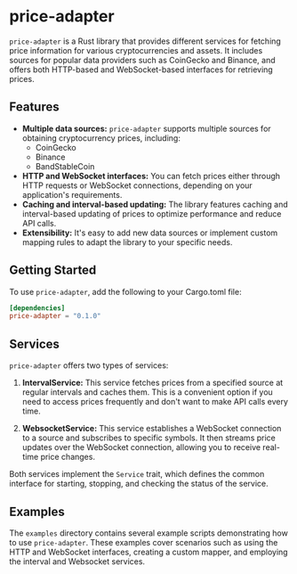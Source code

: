 # price-adapter

`price-adapter` is a Rust library that provides different services for fetching price information for various cryptocurrencies and assets. It includes sources for popular data providers such as CoinGecko and Binance, and offers both HTTP-based and WebSocket-based interfaces for retrieving prices.

## Features

* **Multiple data sources:** `price-adapter` supports multiple sources for obtaining cryptocurrency prices, including:
    * CoinGecko
    * Binance
    * BandStableCoin
* **HTTP and WebSocket interfaces:** You can fetch prices either through HTTP requests or WebSocket connections, depending on your application's requirements.
* **Caching and interval-based updating:** The library features caching and interval-based updating of prices to optimize performance and reduce API calls.
* **Extensibility:** It's easy to add new data sources or implement custom mapping rules to adapt the library to your specific needs.

## Getting Started

To use `price-adapter`, add the following to your Cargo.toml file:

```toml
[dependencies]
price-adapter = "0.1.0"
```

## Services

`price-adapter` offers two types of services:

1. **IntervalService:** This service fetches prices from a specified source at regular intervals and caches them. This is a convenient option if you need to access prices frequently and don't want to make API calls every time.

2. **WebsocketService:** This service establishes a WebSocket connection to a source and subscribes to specific symbols. It then streams price updates over the WebSocket connection, allowing you to receive real-time price changes.

Both services implement the `Service` trait, which defines the common interface for starting, stopping, and checking the status of the service.

## Examples

The `examples` directory contains several example scripts demonstrating how to use `price-adapter`. These examples cover scenarios such as using the HTTP and WebSocket interfaces, creating a custom mapper, and employing the interval and Websocket services.
